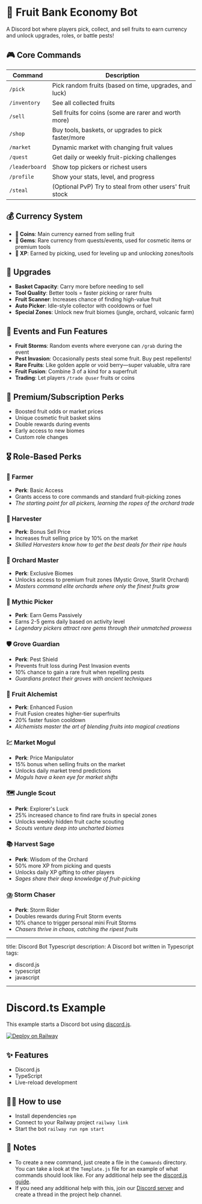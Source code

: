 # 🍓 Fruit Bank Economy Bot

A Discord bot where players pick, collect, and sell fruits to earn currency and unlock upgrades, roles, or battle pests!

## 🎮 Core Commands

| Command | Description |
|---------|-------------|
| `/pick` | Pick random fruits (based on time, upgrades, and luck) |
| `/inventory` | See all collected fruits |
| `/sell` | Sell fruits for coins (some are rarer and worth more) |
| `/shop` | Buy tools, baskets, or upgrades to pick faster/more |
| `/market` | Dynamic market with changing fruit values |
| `/quest` | Get daily or weekly fruit-picking challenges |
| `/leaderboard` | Show top pickers or richest users |
| `/profile` | Show your stats, level, and progress |
| `/steal` | (Optional PvP) Try to steal from other users' fruit stock |

## 💰 Currency System

- **🍏 Coins**: Main currency earned from selling fruit
- **🍒 Gems**: Rare currency from quests/events, used for cosmetic items or premium tools
- **🍌 XP**: Earned by picking, used for leveling up and unlocking zones/tools

## 🧺 Upgrades

- **Basket Capacity**: Carry more before needing to sell
- **Tool Quality**: Better tools = faster picking or rarer fruits
- **Fruit Scanner**: Increases chance of finding high-value fruit
- **Auto Picker**: Idle-style collector with cooldowns or fuel
- **Special Zones**: Unlock new fruit biomes (jungle, orchard, volcanic farm)

## 🌟 Events and Fun Features

- **Fruit Storms**: Random events where everyone can `/grab` during the event
- **Pest Invasion**: Occasionally pests steal some fruit. Buy pest repellents!
- **Rare Fruits**: Like golden apple or void berry—super valuable, ultra rare
- **Fruit Fusion**: Combine 3 of a kind for a superfruit
- **Trading**: Let players `/trade @user` fruits or coins

## 🔐 Premium/Subscription Perks

- Boosted fruit odds or market prices
- Unique cosmetic fruit basket skins
- Double rewards during events
- Early access to new biomes
- Custom role changes

## 🎖️ Role-Based Perks

### 🌱 Farmer
- **Perk**: Basic Access
- Grants access to core commands and standard fruit-picking zones
- *The starting point for all pickers, learning the ropes of the orchard trade*

### 🌾 Harvester
- **Perk**: Bonus Sell Price
- Increases fruit selling price by 10% on the market
- *Skilled Harvesters know how to get the best deals for their ripe hauls*

### 🌳 Orchard Master
- **Perk**: Exclusive Biomes
- Unlocks access to premium fruit zones (Mystic Grove, Starlit Orchard)
- *Masters command elite orchards where only the finest fruits grow*

### 💎 Mythic Picker
- **Perk**: Earn Gems Passively
- Earns 2-5 gems daily based on activity level
- *Legendary pickers attract rare gems through their unmatched prowess*

### 🛡️ Grove Guardian
- **Perk**: Pest Shield
- Prevents fruit loss during Pest Invasion events
- 10% chance to gain a rare fruit when repelling pests
- *Guardians protect their groves with ancient techniques*

### 🧪 Fruit Alchemist
- **Perk**: Enhanced Fusion
- Fruit Fusion creates higher-tier superfruits
- 20% faster fusion cooldown
- *Alchemists master the art of blending fruits into magical creations*

### 💹 Market Mogul
- **Perk**: Price Manipulator
- 15% bonus when selling fruits on the market
- Unlocks daily market trend predictions
- *Moguls have a keen eye for market shifts*

### 🗺️ Jungle Scout
- **Perk**: Explorer's Luck
- 25% increased chance to find rare fruits in special zones
- Unlocks weekly hidden fruit cache scouting
- *Scouts venture deep into uncharted biomes*

### 📚 Harvest Sage
- **Perk**: Wisdom of the Orchard
- 50% more XP from picking and quests
- Unlocks daily XP gifting to other players
- *Sages share their deep knowledge of fruit-picking*

### ⛈️ Storm Chaser
- **Perk**: Storm Rider
- Doubles rewards during Fruit Storm events
- 10% chance to trigger personal mini Fruit Storms
- *Chasers thrive in chaos, catching the ripest fruits*



---
title: Discord Bot Typescript
description: A Discord bot written in Typescript
tags:
  - discord.js
  - typescript
  - javascript
---

# Discord.ts Example

This example starts a Discord bot using [discord.js](https://discord.js.org/#/).

[![Deploy on Railway](https://railway.app/button.svg)](https://railway.app/template/EWKFBX?referralCode=8A6l-m)

## ✨ Features

- Discord.js
- TypeScript
- Live-reload development

## 💁‍♀️ How to use

- Install dependencies `npm`
- Connect to your Railway project `railway link`
- Start the bot `railway run npm start`

## 📝 Notes

- To create a new command, just create a file in the `Commands` directory. You can take a look at the `Template.js` file for an example of what commands should look like. For any additional help see the [discord.js guide](https://discordjs.guide).
- If you need any additional help with this, join our [Discord server](https://discord.gg/railway) and create a thread in the project help channel.


